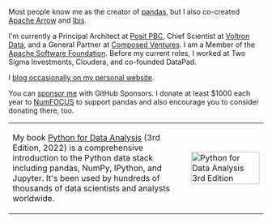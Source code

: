 Most people know me as the creator of [pandas][1], but I also
co-created [Apache Arrow][2] and [Ibis][8].

I'm currently a Principal Architect at [Posit PBC][11], Chief Scientist
at [Voltron Data][4], and a General Partner at [Composed Ventures][12].
I am a Member of the [Apache Software Foundation][7]. Before my current
roles, I worked at Two Sigma Investments, Cloudera, and co-founded DataPad.

I [blog occasionally on my personal website][9].

You can [sponsor me][5] with GitHub Sponsors. I donate at least $1000
each year to [NumFOCUS][10] to support pandas and also encourage you
to consider donating there, too.

<table>
<tr>
<td width="70%">

My book [Python for Data Analysis][3] (3rd Edition, 2022) is a comprehensive
introduction to the Python data stack including pandas, NumPy, IPython, and
Jupyter. It's been used by hundreds of thousands of data scientists and analysts
worldwide.

</td>
<td width="30%">

<a href="https://amzn.to/3DyLaJc">
  <img src="python-for-data-analysis-3rd-ed.png" alt="Python for Data Analysis 3rd Edition" width="100%">
</a>

</td>
</tr>
</table>

[1]: https://github.com/pandas-dev/pandas
[2]: https://github.com/apache/arrow
[3]: https://amzn.to/3DyLaJc
[4]: https://voltrondata.com
[5]: https://github.com/sponsors/wesm
[7]: https://apache.org
[8]: https://github.com/ibis-project/ibis
[9]: https://wesmckinney.com/archives.html
[10]: https://numfocus.org/
[11]: https://posit.co
[12]: https://composed.vc